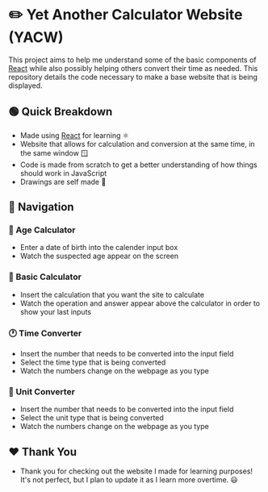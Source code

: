 # ✏️ Yet Another Calculator Website (YACW)
This project aims to help me understand some of the basic components of [React](https://react.dev/) while also possibly helping others convert their time as needed. This repository details the code necessary to make a base website that is being displayed.

## 🟢 Quick Breakdown
- Made using [React](https://react.dev/) for learning ⚛️
- Website that allows for calculation and conversion at the same time, in the same window 🪟
- Code is made from scratch to get a better understanding of how things should work in JavaScript
- Drawings are self made 🎨

## 🧭 Navigation
### 📆 Age Calculator
- Enter a date of birth into the calender input box
- Watch the suspected age appear on the screen

### 📘 Basic Calculator
- Insert the calculation that you want the site to calculate
- Watch the operation and answer appear above the calculator in order to show your last inputs

### 🕐 Time Converter
- Insert the number that needs to be converted into the input field
- Select the time type that is being converted
- Watch the numbers change on the webpage as you type

### 📏 Unit Converter
- Insert the number that needs to be converted into the input field
- Select the unit type that is being converted
- Watch the numbers change on the webpage as you type

## ❤️ Thank You
- Thank you for checking out the website I made for learning purposes! It's not perfect, but I plan to update it as I learn more overtime. 😃
